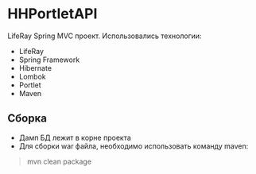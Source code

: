 # HHPortletAPI

LifeRay Spring MVC проект. Использовались технологии:
* LifeRay
* Spring Framework
* Hibernate
* Lombok
* Portlet
* Maven

## Сборка

* Дамп БД лежит в корне проекта
* Для сборки war файла, необходимо использовать команду maven:
> mvn clean package
